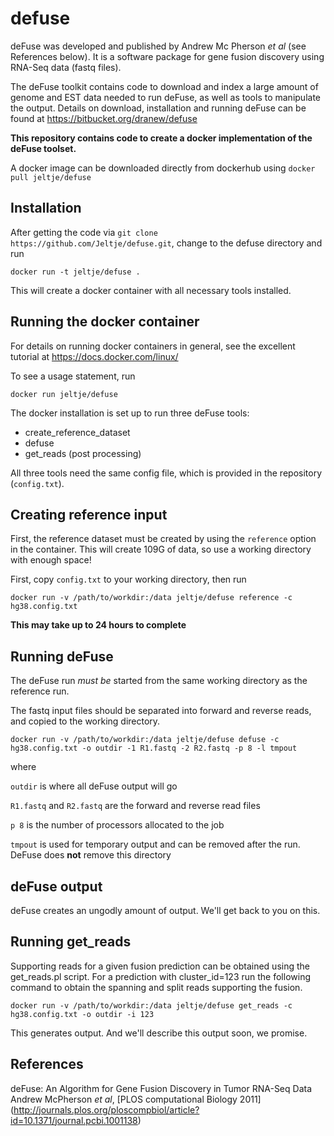 # defuse

deFuse was developed and published by Andrew Mc Pherson *et al* (see References below). It is a software package for gene fusion discovery using RNA-Seq data (fastq files). 

The deFuse toolkit contains code to download and index a large amount of genome and EST data needed to run deFuse, as well as tools to manipulate the output. Details on download, installation and running deFuse can be found at https://bitbucket.org/dranew/defuse

**This repository contains code to create a docker implementation of the deFuse toolset.**

A docker image can be downloaded directly from dockerhub using
`docker pull jeltje/defuse`

## Installation

After getting the code via `git clone https://github.com/Jeltje/defuse.git`, 
change to the defuse directory and run 

``docker run -t jeltje/defuse .``

This will create a docker container with all necessary tools installed.

## Running the docker container

For details on running docker containers in general, see the excellent tutorial at https://docs.docker.com/linux/

To see a usage statement, run

``
docker run jeltje/defuse
``

The docker installation is set up to run three deFuse tools:
  - create_reference_dataset
  - defuse
  - get_reads (post processing)

All three tools need the same config file, which is provided in the repository (`config.txt`).

## Creating reference input

First, the reference dataset must be created by using the `reference` option in the container. This will create 109G of data, so
use a working directory with enough space!

First, copy `config.txt` to your working directory, then run

``docker run -v /path/to/workdir:/data jeltje/defuse reference -c hg38.config.txt``

**This may take up to 24 hours to complete**

## Running deFuse

The deFuse run *must be*  started from the same working directory as the reference run.

The fastq input files should be separated into forward and reverse reads, and copied to the working directory.

``docker run -v /path/to/workdir:/data jeltje/defuse defuse -c hg38.config.txt -o outdir -1 R1.fastq -2 R2.fastq -p 8 -l tmpout``

where

`outdir` is where all deFuse output will go

`R1.fastq` and `R2.fastq` are the forward and reverse read files

`p 8` is the number of processors allocated to the job

`tmpout` is used for temporary output and can be removed after the run. DeFuse does **not** remove this directory

## deFuse output

deFuse creates an ungodly amount of output. We'll get back to you on this.

## Running get_reads

Supporting reads for a given fusion prediction can be obtained using the get_reads.pl script. For a prediction with cluster_id=123 run the following command to obtain the spanning and split reads supporting the fusion.

``docker run -v /path/to/workdir:/data jeltje/defuse get_reads -c hg38.config.txt -o outdir -i 123``

This generates output. And we'll describe this output soon, we promise.

## References

deFuse: An Algorithm for Gene Fusion Discovery in Tumor RNA-Seq Data Andrew McPherson *et al*,
[PLOS computational Biology 2011] (http://journals.plos.org/ploscompbiol/article?id=10.1371/journal.pcbi.1001138)


